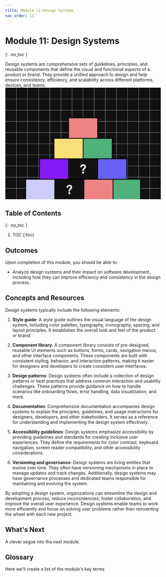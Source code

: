 ```yaml
---
title: Module 11:Design Systems
nav_order: 11
---
```


<!-- prettier-ignore-start -->

# Module 11: Design Systems
{: .no_toc }

Design systems are comprehensive sets of guidelines, principles, and reusable components that define the visual and functional aspects of a product or brand. They provide a unified approach to design and help ensure consistency, efficiency, and scalability across different platforms, devices, and teams. ![Design](ds.jpg)

## Table of Contents
{: .no_toc }

1. TOC
{:toc}

<!-- prettier-ignore-end -->

## Outcomes

Upon completion of this module, you should be able to:

- Analyze design systems and their impact on software development, including how they can improve efficiency and consistency in the design process.

## Concepts and Resources

Design systems typically include the following elements:

1. **Style guide**: A style guide outlines the visual language of the design system, including color palettes, typography, iconography, spacing, and layout principles. It establishes the overall look and feel of the product or brand.

1. **Component library**: A component library consists of pre-designed, reusable UI elements such as buttons, forms, cards, navigation menus, and other interface components. These components are built with consistent styling, behavior, and interaction patterns, making it easier for designers and developers to create consistent user interfaces.

1. **Design patterns**: Design systems often include a collection of design patterns or best practices that address common interaction and usability challenges. These patterns provide guidance on how to handle scenarios like onboarding flows, error handling, data visualization, and more.

1. **Documentation**: Comprehensive documentation accompanies design systems to explain the principles, guidelines, and usage instructions for designers, developers, and other stakeholders. It serves as a reference for understanding and implementing the design system effectively.

1. **Accessibility guidelines**: Design systems emphasize accessibility by providing guidelines and standards for creating inclusive user experiences. They define the requirements for color contrast, keyboard navigation, screen reader compatibility, and other accessibility considerations.

1. **Versioning and governance**: Design systems are living entities that evolve over time. They often have versioning mechanisms in place to manage updates and track changes. Additionally, design systems may have governance processes and dedicated teams responsible for maintaining and evolving the system.

By adopting a design system, organizations can streamline the design and development process, reduce inconsistencies, foster collaboration, and improve the overall user experience. Design systems enable teams to work more efficiently and focus on solving user problems rather than reinventing the wheel with each new project.

## What's Next

A clever segue into the next module.

## Glossary

Here we'll create a list of the module's key terms

